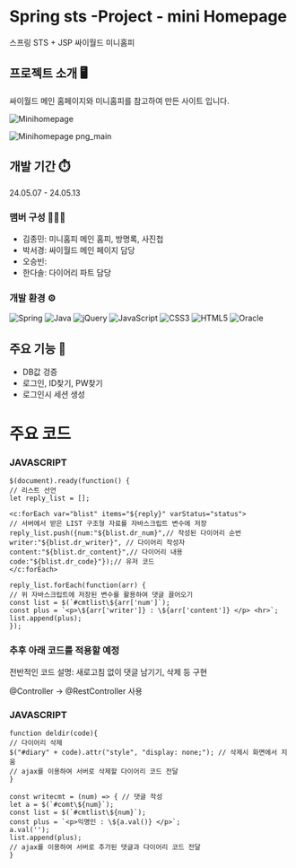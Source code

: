 # Spring sts -Project - mini Homepage
스프링 STS + JSP 싸이월드 미니홈피

## 프로젝트 소개 🖥️
싸이월드 메인 홈페이지와 미니홈피를 참고하여 만든 사이트 입니다.

![Minihomepage](https://github.com/user-attachments/assets/87016d48-8c0e-4a40-9cbc-6c228adbeded)

![Minihomepage png_main](https://github.com/user-attachments/assets/e6598146-5c9c-48a1-b4da-991672301c58)

## 개발 기간 ⏱️
24.05.07 - 24.05.13

### 맴버 구성 🧑‍🤝‍🧑
- 김종민: 미니홈피 메인 홈피, 방명록, 사진첩
- 박서경: 싸이월드 메인 페이지 담당
- 오승빈:
- 한다솔: 다이어리 파트 담당

### 개발 환경 ⚙️
![Spring](https://img.shields.io/badge/spring-%236DB33F.svg?style=for-the-badge&logo=spring&logoColor=white)
![Java](https://img.shields.io/badge/java-%23ED8B00.svg?style=for-the-badge&logo=openjdk&logoColor=white)
![jQuery](https://img.shields.io/badge/jquery-%230769AD.svg?style=for-the-badge&logo=jquery&logoColor=white)
![JavaScript](https://img.shields.io/badge/javascript-%23323330.svg?style=for-the-badge&logo=javascript&logoColor=%23F7DF1E)
![CSS3](https://img.shields.io/badge/css3-%231572B6.svg?style=for-the-badge&logo=css3&logoColor=white)
![HTML5](https://img.shields.io/badge/html5-%23E34F26.svg?style=for-the-badge&logo=html5&logoColor=white)
![Oracle](https://img.shields.io/badge/Oracle-F80000?style=for-the-badge&logo=oracle&logoColor=white)

## 주요 기능 📌
- DB값 겅증
- 로그인, ID찾기, PW찾기
- 로그인시 세션 생성

# 주요 코드
### JAVASCRIPT
    $(document).ready(function() {
    // 리스트 선언
    let reply_list = [];
    
    <c:forEach var="blist" items="${reply}" varStatus="status">
    // 서버에서 받은 LIST 구조형 자료를 자바스크립트 변수에 저장
    reply_list.push({num:"${blist.dr_num}",// 작성된 다이어리 순번
    writer:"${blist.dr_writer}", // 다이어리 작성자
    content:"${blist.dr_content}",// 다이어리 내용
    code:"${blist.dr_code}"});// 유저 코드    
    </c:forEach>
    
    reply_list.forEach(function(arr) {
    // 위 자바스크립트에 저장된 변수를 활용하여 댓글 끌어오기
    const list = $(`#cmtlist\${arr['num']`);
    const plus = `<p>\${arr['writer']} : \${arr['content']} </p> <hr>`;
    list.append(plus); 
    });
    
### 추후 아래 코드를 적용할 예정
전반적인 코드 설명: 새로고침 없이 댓글 남기기, 삭제 등 구현

@Controller -> @RestController 사용

### JAVASCRIPT

    function deldir(code){ 
    // 다이어리 삭제
    $("#diary" + code).attr("style", "display: none;"); // 삭제시 화면에서 지움
    // ajax를 이용하여 서버로 삭제할 다이어리 코드 전달
    }

    const writecmt = (num) => { // 댓글 작성
    let a = $(`#comt\${num}`);
    const list = $(`#cmtlist\${num}`);
    const plus = `<p>익명인 : \${a.val()} </p>`;
    a.val('');
    list.append(plus);
    // ajax를 이용하여 서버로 추가된 댓글과 다이어리 코드 전달
    }
